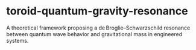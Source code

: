 # toroid-quantum-gravity-resonance
A theoretical framework proposing a de Broglie–Schwarzschild resonance between quantum wave behavior and gravitational mass in engineered systems.
